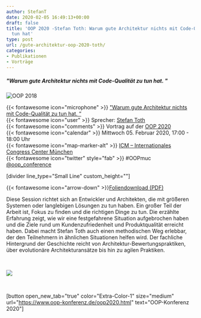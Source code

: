 ```yaml
---
author: StefanT
date: 2020-02-05 16:49:13+00:00
draft: false
title: 'OOP 2020 -Stefan Toth: Warum gute Architektur nichts mit Code-Qualität zu
  tun hat'
type: post
url: /gute-architektur-oop-2020-toth/
categories:
- Publikationen
- Vorträge
---
```


##### "Warum gute Architektur nichts mit Code-Qualität zu tun hat. "









![OOP 2018](https://www.embarc.de/wp-content/uploads/2017/09/logo-sub-title_oop.png)















{{< fontawesome icon="microphone" >}} ["Warum gute Architektur nichts mit Code-Qualität zu tun hat. “](https://www.oop-konferenz.de/oop2020/programm/konferenzprogramm/sessiondetails/action/detail/session/mi-24-5/title/warum-gute-architektur-nichts-mit-code-qualitaet-zu-tun-hat.html)  
{{< fontawesome icon="user" >}} Sprecher: [Stefan Toth](https://www.embarc.de/stefan-toth/)  
{{< fontawesome icon="comments" >}} Vortrag auf der [OOP 2020](https://www.oop-konferenz.de/oop2020.html)  
{{< fontawesome icon="calendar" >}} Mittwoch 05. Februar 2020, 17:00 - 18:00 Uhr  
{{< fontawesome icon="map-marker-alt" >}} [ICM – Internationales Congress Center München](https://www.oop-konferenz.de/oop2020/service/anreise-hotel/location.html)  
{{< fontawesome icon="twitter" style="fab" >}} #OOPmuc [@oop_conference](https://twitter.com/oop_conference)





[divider line_type="Small Line" custom_height=""]




{{< fontawesome icon="arrow-down" >}}[Foliendownload (PDF)](https://www.embarc.de/wp-content/uploads/2020/02/OOP_2020_Toth_deploy2.pdf)












Diese Session richtet sich an Entwickler und Architekten, die mit größeren Systemen oder langlebigen Lösungen zu tun haben. Ein großer Teil der Arbeit ist, Fokus zu finden und die richtigen Dinge zu tun. Die erzählte Erfahrung zeigt, wie wir eine festgefahrene Situation aufgebrochen haben und die Ziele rund um Kundenzufriedenheit und Produktqualität erreicht haben. Dabei macht Stefan Toth auch einen methodischen Weg erlebbar, der den Teilnehmern in ähnlichen Situationen helfen wird. Der fachliche Hintergrund der Geschichte reicht von Architektur-Bewertungspraktiken, über evolutionäre Architekturansätze bis hin zu agilen Praktiken.




 




[![](https://www.embarc.de/wp-content/uploads/2020/02/slides_OOP2020_toth_download.png)
](https://www.embarc.de/wp-content/uploads/2020/02/OOP_2020_Toth_deploy2.pdf)




 







[button open_new_tab="true" color="Extra-Color-1" size="medium" url="https://www.oop-konferenz.de/oop2020.html" text="OOP-Konferenz 2020"]





 





